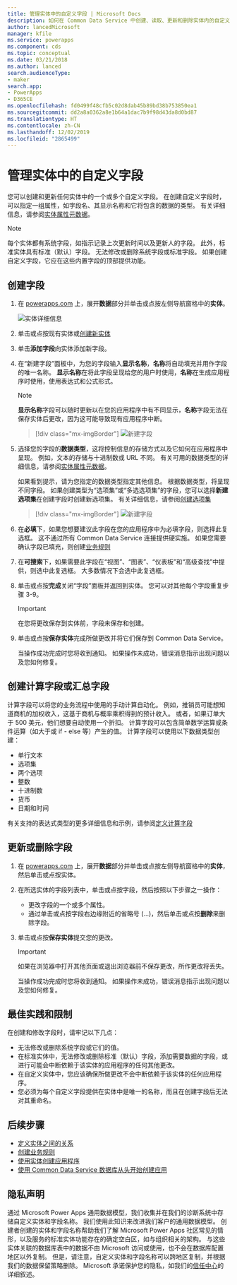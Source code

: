 ```yaml
---
title: 管理实体中的自定义字段 | Microsoft Docs
description: 如何在 Common Data Service 中创建、读取、更新和删除实体内的自定义字段的演练。
author: lancedMicrosoft
manager: kfile
ms.service: powerapps
ms.component: cds
ms.topic: conceptual
ms.date: 03/21/2018
ms.author: lanced
search.audienceType:
- maker
search.app:
- PowerApps
- D365CE
ms.openlocfilehash: fd0499f48cfb5c02d8dab45b89bd38b753850ea1
ms.sourcegitcommit: dd2a8a0362a8e1b64a1dac7b9f98d43da8d0bd87
ms.translationtype: HT
ms.contentlocale: zh-CN
ms.lasthandoff: 12/02/2019
ms.locfileid: "2865499"
---
```

# <a name="manage-custom-fields-in-an-entity"></a>管理实体中的自定义字段
您可以创建和更新任何实体中的一个或多个自定义字段。 在创建自定义字段时，可以指定一组属性，如字段名、其显示名称和它将包含的数据的类型。 有关详细信息，请参阅[实体属性元数据](../../developer/common-data-service/entity-attribute-metadata.md)。

> [!NOTE]
> 每个实体都有系统字段，如指示记录上次更新时间以及更新人的字段。 此外，标准实体具有标准（默认）字段。 无法修改或删除系统字段或标准字段。 如果创建自定义字段，它应在这些内置字段的顶部提供功能。

## <a name="create-a-field"></a>创建字段
1. 在 [powerapps.com](https://make.powerapps.com/?utm_source=padocs&utm_medium=linkinadoc&utm_campaign=referralsfromdoc) 上，展开**数据**部分并单击或点按左侧导航窗格中的**实体**。

    ![实体详细信息](./media/data-platform-cds-create-entity/entitylist.png "实体列表")

2. 单击或点按现有实体或[创建新实体](data-platform-create-entity.md)

3. 单击**添加字段**向实体添加新字段。

4. 在“新建字段”面板中，为您的字段输入**显示名称**，**名称**将自动填充并用作字段的唯一名称。 **显示名称**在将此字段呈现给您的用户时使用，**名称**在生成应用程序时使用，使用表达式和公式形式。

    > [!NOTE]
    > **显示名称**字段可以随时更新以在您的应用程序中有不同显示，**名称**字段无法在保存实体后更改，因为这可能导致现有应用程序中断。

    > [!div class="mx-imgBorder"] 
    > ![新建字段](./media/data-platform-cds-create-entity/newfieldpanel.png "新建字段面板")

5. 选择您的字段的**数据类型**，这将控制信息的存储方式以及它如何在应用程序中呈现。 例如，文本的存储与十进制数或 URL 不同。 有关可用的数据类型的详细信息，请参阅[实体属性元数据](../../developer/common-data-service/entity-attribute-metadata.md)。

    如果看到提示，请为您指定的数据类型指定其他信息。 根据数据类型，将呈现不同字段。 如果创建类型为“选项集”或“多选选项集”的字段，您可以选择**新建选项集**在创建字段时创建新选项集。 有关详细信息，请参阅[创建选项集](custom-picklists.md)

    > [!div class="mx-imgBorder"] 
    > ![新建字段](./media/data-platform-cds-create-entity/newfieldpanel-2.png "新建字段面板")


7. 在**必填**下，如果您想要建议此字段在您的应用程序中为必填字段，则选择此复选框。 这不通过所有 Common Data Service 连接提供硬实施。 如果您需要确认字段已填充，则创建[业务规则](data-platform-create-business-rule.md)

8. 在**可搜索**下，如果需要此字段在“视图”、“图表”、“仪表板”和“高级查找”中提供，则选中此复选框。 大多数情况下会选中此复选框。

9. 单击或点按**完成**关闭“字段”面板并返回到实体。 您可以对其他每个字段重复步骤 3-9。
   
    > [!IMPORTANT]
    > 在您将更改保存到实体前，字段未保存和创建。

10. 单击或点按**保存实体**完成所做更改并将它们保存到 Common Data Service。

    当操作成功完成时您将收到通知。 如果操作未成功，错误消息指示出现问题以及您如何修复。

## <a name="create-a-calculated-or-roll-up-field"></a>创建计算字段或汇总字段
计算字段可以将您的业务流程中使用的手动计算自动化。 例如，推销员可能想知道商机的加权收入，这基于商机与概率乘积得到的预计收入。 或者，如果订单大于 500 美元，他们想要自动使用一个折扣。 计算字段可以包含简单数学运算或条件运算（如大于或 if - else 等）产生的值。 计算字段可以使用以下数据类型创建：

* 单行文本
* 选项集
* 两个选项
* 整数
* 十进制数
* 货币
* 日期和时间

有关支持的表达式类型的更多详细信息和示例，请参阅[定义计算字段](/dynamics365/customer-engagement/customize/define-calculated-fields)

## <a name="update-or-delete-a-field"></a>更新或删除字段
1. 在 [powerapps.com](https://make.powerapps.com/?utm_source=padocs&utm_medium=linkinadoc&utm_campaign=referralsfromdoc) 上，展开**数据**部分并单击或点按左侧导航窗格中的**实体**，然后单击或点按实体。
2. 在所选实体的字段列表中，单击或点按字段，然后按照以下步骤之一操作：
   
   * 更改字段的一个或多个属性。
   * 通过单击或点按字段右边缘附近的省略号 (...)，然后单击或点按**删除**来删除字段。

3. 单击或点按**保存实体**提交您的更改。
   
    > [!IMPORTANT]
    > 如果在浏览器中打开其他页面或退出浏览器前不保存更改，所作更改将丢失。

    当操作成功完成时您将收到通知。 如果操作未成功，错误消息指示出现问题以及您如何修复。

## <a name="best-practices-and-restrictions"></a>最佳实践和限制
在创建和修改字段时，请牢记以下几点：

* 无法修改或删除系统字段或它们的值。
* 在标准实体中，无法修改或删除标准（默认）字段，添加需要数据的字段，或进行可能会中断依赖于该实体的应用程序的任何其他更改。
* 在自定义实体中，您应该确保所做更改不会中断依赖于该实体的任何应用程序。
* 您必须为每个自定义字段提供在实体中是唯一的名称，而且在创建字段后无法对其重命名。

## <a name="next-steps"></a>后续步骤
* [定义实体之间的关系](data-platform-entity-lookup.md)
* [创建业务规则](data-platform-create-business-rule.md)
* [使用实体创建应用程序](../canvas-apps/data-platform-create-app.md)
* [使用 Common Data Service 数据库从头开始创建应用](../canvas-apps/data-platform-create-app-scratch.md)

## <a name="privacy-notice"></a>隐私声明
通过 Microsoft Power Apps 通用数据模型，我们收集并在我们的诊断系统中存储自定义实体和字段名称。  我们使用此知识来改进我们客户的通用数据模型。 创建者创建的实体和字段名称帮助我们了解 Microsoft Power Apps 社区常见的情形，以及服务的标准实体功能存在的确定空白区，如与组织相关的架构。 与这些实体关联的数据库表中的数据不由 Microsoft 访问或使用，也不会在数据库配置地区以外复制。 但是，请注意，自定义实体和字段名称可以跨地区复制，并根据我们的数据保留策略删除。 Microsoft 承诺保护您的隐私，如我们的[信任中心](https://www.microsoft.com/trustcenter/Privacy/default.aspx)的详细叙述。

